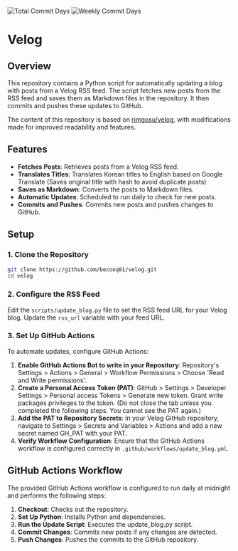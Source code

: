 ![Total Commit Days](https://img.shields.io/badge/total_commit_days-35-blue?cache=1733622094)
![Weekly Commit Days](https://img.shields.io/badge/weekly_commit_days-1-green?cache=1733622094)
# Velog


## Overview

This repository contains a Python script for automatically updating a blog with posts from a Velog RSS feed. The script fetches new posts from the RSS feed and saves them as Markdown files in the repository. It then commits and pushes these updates to GitHub.

The content of this repository is based on [rimgosu/velog](https://github.com/rimgosu/velog), with modifications made for improved readability and features.

## Features

- **Fetches Posts**: Retrieves posts from a Velog RSS feed.
- **Translates Titles**: Translates Korean titles to English based on Google Translate (Saves original title with hash to avoid duplicate posts)
- **Saves as Markdown**: Converts the posts to Markdown files.
- **Automatic Updates**: Scheduled to run daily to check for new posts.
- **Commits and Pushes**: Commits new posts and pushes changes to GitHub.

## Setup

### 1. Clone the Repository

```bash
git clone https://github.com/becooq81/velog.git
cd velog
```

### 2. Configure the RSS Feed
Edit the `scripts/update_blog.py` file to set the RSS feed URL for your Velog blog. Update the `rss_url` variable with your feed URL.

### 3. Set Up GitHub Actions

To automate updates, configure GitHub Actions:

1. **Enable GitHub Actions Bot to write in your Repository**: Repository's Settings > Actions > General > Workflow Permissions > Choose 'Read and Write permissions'.
2. **Create a Personal Access Token (PAT)**: GitHub > Settings > Developer Settings > Personal access Tokens > Generate new token. Grant write packages privileges to the token. (Do not close the tab unless you completed the following steps. You cannot see the PAT again.)
3. **Add the PAT to Repository Secrets**: In your Velog GitHub repository, navigate to Settings > Secrets and Variables > Actions and add a new secret named GH_PAT with your PAT.
4. **Verify Workflow Configuration**: Ensure that the GitHub Actions workflow is configured correctly in `.github/workflows/update_blog.yml`.

## GitHub Actions Workflow
The provided GitHub Actions workflow is configured to run daily at midnight and performs the following steps:

1. **Checkout**: Checks out the repository.
2. **Set Up Python**: Installs Python and dependencies.
3. **Run the Update Script**: Executes the update_blog.py script.
4. **Commit Changes**: Commits new posts if any changes are detected.
5. **Push Changes**: Pushes the commits to the GitHub repository.
